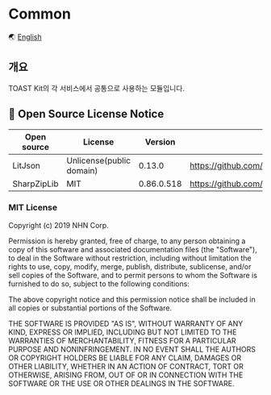 # Common

🌏 [English](README.en.md)

## 개요

TOAST Kit의 각 서비스에서 공통으로 사용하는 모듈입니다.



## 📜 Open Source License Notice

| Open source| License| Version | |
| --- | --- | --- | --- |
| LitJson | Unlicense(public domain) | 0.13.0 | https://github.com/LitJSON/litjson |
| SharpZipLib | MIT |0.86.0.518 | https://github.com/icsharpcode/SharpZipLib |


### MIT License

Copyright (c) 2019 NHN Corp.

Permission is hereby granted, free of charge, to any person obtaining a copy of this software and associated documentation files (the "Software"),
to deal in the Software without restriction, including without limitation the rights to use, copy, modify, merge, publish, distribute, sublicense,
and/or sell copies of the Software, and to permit persons to whom the Software is furnished to do so, subject to the following conditions:

The above copyright notice and this permission notice shall be included in all copies or substantial portions of the Software.

THE SOFTWARE IS PROVIDED "AS IS", WITHOUT WARRANTY OF ANY KIND, EXPRESS OR IMPLIED, INCLUDING BUT NOT LIMITED TO THE WARRANTIES OF MERCHANTABILITY,
FITNESS FOR A PARTICULAR PURPOSE AND NONINFRINGEMENT. IN NO EVENT SHALL THE AUTHORS OR COPYRIGHT HOLDERS BE LIABLE FOR ANY CLAIM, DAMAGES OR OTHER LIABILITY,
WHETHER IN AN ACTION OF CONTRACT, TORT OR OTHERWISE, ARISING FROM, OUT OF OR IN CONNECTION WITH THE SOFTWARE OR THE USE OR OTHER DEALINGS IN THE SOFTWARE.